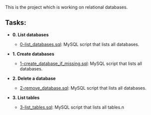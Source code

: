 This is the project which is working on relational databases. 

## Tasks:

* **0. List databases**
  * [0-list_databases.sql](https://github.com/ella97/alx-higher_level_programming/blob/main/0x0D-SQL_introduction/0-list_databases.sql): MySQL script that lists all databases.

* **1. Create databases**
  * [1-create_database_if_missing.sql](https://github.com/ella97/alx-higher_level_programming/blob/main/0x0D-SQL_introduction/1-create_database_if_missing.sql): MySQL script that lists all databases.

* **2. Delete a database**
  * [2-remove_database.sql](https://github.com/ella97/alx-higher_level_programming/blob/main/0x0D-SQL_introduction/2-remove_database.sql): MySQL script that lists all databases.

* **3. List tables**
  * [3-list_tables.sql](https://github.com/ella97/alx-higher_level_programming/blob/main/0x0D-SQL_introduction/3-list_tables.sql): MySQL script that lists all tables.n